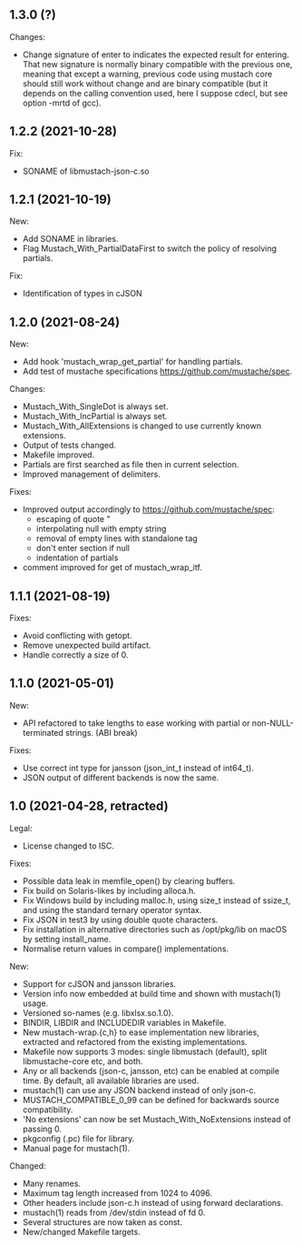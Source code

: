 
1.3.0 (?)
---------

Changes:
 - Change signature of enter to indicates the expected result
   for entering. That new signature is normally binary compatible
   with the previous one, meaning that except a warning, previous
   code using mustach core should still work without change and are
   binary compatible (but it depends on the calling convention used,
   here I suppose cdecl, but see option -mrtd of gcc).

1.2.2 (2021-10-28)
------------------

Fix:
 - SONAME of libmustach-json-c.so

1.2.1 (2021-10-19)
------------------

New:
 - Add SONAME in libraries.
 - Flag Mustach_With_PartialDataFirst to switch the
   policy of resolving partials.

Fix:
 - Identification of types in cJSON

1.2.0 (2021-08-24)
------------------

New:
 - Add hook 'mustach_wrap_get_partial' for handling partials.
 - Add test of mustache specifications https://github.com/mustache/spec.

Changes:
 - Mustach_With_SingleDot is always set.
 - Mustach_With_IncPartial is always set.
 - Mustach_With_AllExtensions is changed to use currently known extensions.
 - Output of tests changed.
 - Makefile improved.
 - Partials are first searched as file then in current selection.
 - Improved management of delimiters.

Fixes:
 - Improved output accordingly to https://github.com/mustache/spec:
   - escaping of quote "
   - interpolating null with empty string
   - removal of empty lines with standalone tag
   - don't enter section if null
   - indentation of partials
 - comment improved for get of mustach_wrap_itf.

1.1.1 (2021-08-19)
------------------
Fixes:
 - Avoid conflicting with getopt.
 - Remove unexpected build artifact.
 - Handle correctly a size of 0.

1.1.0 (2021-05-01)
------------------
New:
 - API refactored to take lengths to ease working with partial or 
   non-NULL-terminated strings. (ABI break)

Fixes:
 - Use correct int type for jansson (json_int_t instead of int64_t).
 - JSON output of different backends is now the same.

1.0 (2021-04-28, retracted)
---------------------------
Legal:
 - License changed to ISC.

Fixes:
 - Possible data leak in memfile_open() by clearing buffers.
 - Fix build on Solaris-likes by including alloca.h.
 - Fix Windows build by including malloc.h, using size_t instead of
   ssize_t, and using the standard ternary operator syntax.
 - Fix JSON in test3 by using double quote characters.
 - Fix installation in alternative directories such as
   /opt/pkg/lib on macOS by setting install_name.
 - Normalise return values in compare() implementations.

New:
 - Support for cJSON and jansson libraries.
 - Version info now embedded at build time and shown with mustach(1) 
   usage.
 - Versioned so-names (e.g. libxlsx.so.1.0).
 - BINDIR, LIBDIR and INCLUDEDIR variables in Makefile.
 - New mustach-wrap.{c,h} to ease implementation new libraries,
   extracted and refactored from the existing implementations.
 - Makefile now supports 3 modes: single libmustach (default), split
   libmustache-core etc, and both.
 - Any or all backends (json-c, jansson, etc) can be enabled at compile
   time. By default, all available libraries are used.
 - mustach(1) can use any JSON backend instead of only json-c.
 - MUSTACH_COMPATIBLE_0_99 can be defined for backwards source
   compatibility.
 - 'No extensions' can now be set Mustach_With_NoExtensions instead of
   passing 0.
 - pkgconfig (.pc) file for library.
 - Manual page for mustach(1).

Changed:
 - Many renames.
 - Maximum tag length increased from 1024 to 4096.
 - Other headers include json-c.h instead of using forward declarations.
 - mustach(1) reads from /dev/stdin instead of fd 0.
 - Several structures are now taken as const.
 - New/changed Makefile targets.
